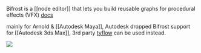 Bifrost is a [[node editor]] that lets you build reusable graphs for procedural effects (VFX)
[docs](https://help.autodesk.com/view/BIFROST/ENU/)

mainly for Arnold & [[Autodesk Maya]], 
Autodesk dropped Bifrost support for [[Autodesk 3ds Max]], 3rd party [tyflow](https://pro.tyflow.com/) can be used instead.

![](https://help.autodesk.com/cloudhelp/ENU/Bifrost-Common/images/graph-editor.png)
